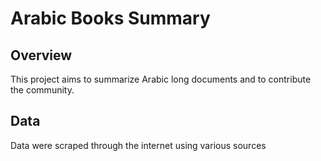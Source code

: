 # Arabic Books Summary

## Overview 
This project aims to summarize Arabic long documents and to contribute the community.

## Data
Data were scraped through the internet using various sources


